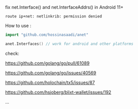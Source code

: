 
fix net.Interface() and net.InterfaceAddrs() in Android 11+

``` route ip+net: netlinkrib: permission denied ```


How to use :
```go
import "github.com/hossinasaadi/anet"

anet.Interfaces() // work for android and other platforms
```

check:

https://github.com/golang/go/pull/61089

https://github.com/golang/go/issues/40569

https://github.com/holochain/tx5/issues/87

https://github.com/hsjoberg/blixt-wallet/issues/192

...
